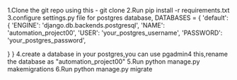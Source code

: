 1.Clone the git repo using this -  git clone 
2.Run pip install -r requirements.txt
3.configure settings.py file for postgres database,
DATABASES = {
   'default': {
       'ENGINE': 'django.db.backends.postgresql',
       'NAME': 'automation_project00',
       'USER': 'your_postgres_username',
       'PASSWORD': 'your_postgres_password',

   }
}
4.create a database  in your postgres,you can use pgadmin4 this,rename the database as "automation_project00"
5.Run python manage.py makemigrations
6.Run python manage.py migrate
